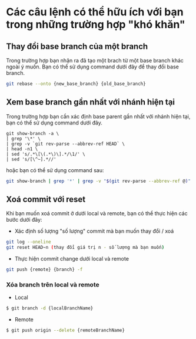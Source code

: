# Các câu lệnh có thể hữu ích với bạn trong những trường hợp "khó khăn"

## Thay đổi base branch của một branch

Trong trường hợp bạn nhận ra đã tạo một brach từ một base branch khác ngoài ý muốn. Bạn có thể sử dụng command dưới đây để thay đổi base branch.

```bash
git rebase --onto {new_base_branch} {old_base_branch}
```

## Xem base branch gần nhất với nhánh hiện tại

Trong trường hợp bạn cần xác định base parent gần nhất với nhánh hiện tại, bạn có thể sử dụng command dưới đây.

```$
git show-branch -a \
| grep '\*' \
| grep -v `git rev-parse --abbrev-ref HEAD` \
| head -n1 \
| sed 's/.*\[\(.*\)\].*/\1/' \
| sed 's/[\^~].*//'
```

hoặc bạn có thể sử dụng command sau:

```bash
git show-branch | grep '*' | grep -v "$(git rev-parse --abbrev-ref @)" | head -1 | awk -F'[]~^[]' '{print $2}'
```

## Xoá commit với reset

Khi bạn muốn xoá commit ở dưới local và remote, bạn có thể thực hiện các bước dưới đây:

- Xác định số lượng "số lượng" commit mà bạn muốn thay đổi / xoá

```bash
git log --oneline
git reset HEAD~n (thay đổi giá trị n - số lượng mà bạn muốn)
```
- Thực hiện commit change dưới local và remote

```bash
git push {remote} {branch} -f
```

### Xóa branch trên local và remote

- Local

```bash
$ git branch -d {localBranchName}
```

- Remote

```bash
$ git push origin --delete {remoteBranchName}
```

